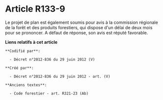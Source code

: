 # Article R133-9

Le projet de plan est également soumis pour avis à la commission régionale de la forêt et des produits forestiers, qui
dispose d'un délai de deux mois pour se prononcer. A défaut de réponse, son avis est réputé favorable.

**Liens relatifs à cet article**

	**Codifié par**:

	  - Décret n°2012-836 du 29 juin 2012 (V)

	**Créé par**:

	  - Décret n°2012-836 du 29 juin 2012 - art. (V)

	**Anciens textes**:

	  - Code forestier - art. R321-23 (Ab)
